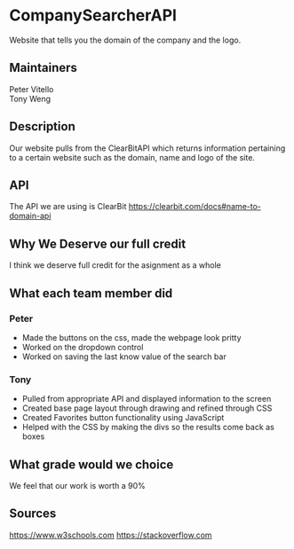 # CompanySearcherAPI
Website that tells you the domain of the company and the logo.

## Maintainers
Peter Vitello <br />
Tony Weng

## Description 
Our website pulls from the ClearBitAPI which returns information pertaining to a certain website such as the domain, name and logo of the site. 

## API 
The API we are using is ClearBit
https://clearbit.com/docs#name-to-domain-api

## Why We Deserve our full credit 
I think we deserve full credit for the asignment as a whole

## What each team member did 
### Peter
- Made the buttons on the css, made the webpage look pritty 
- Worked on the dropdown control
- Worked on saving the last know value of the search bar
### Tony
- Pulled from appropriate API and displayed information to the screen
- Created base page layout through drawing and refined through CSS
- Created Favorites button functionality using JavaScript
- Helped with the CSS by making the divs so the results come back as boxes

## What grade would we choice 
We feel that our work is worth a 90% 

## Sources 
https://www.w3schools.com
https://stackoverflow.com


